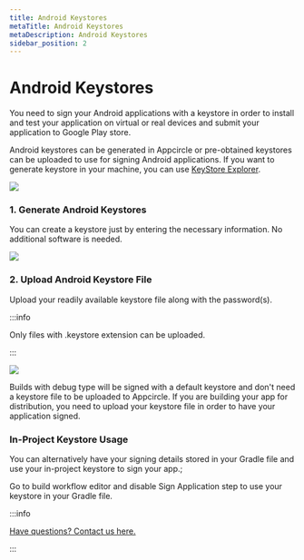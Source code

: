 ```yaml
---
title: Android Keystores
metaTitle: Android Keystores
metaDescription: Android Keystores
sidebar_position: 2
---
```


# Android Keystores

You need to sign your Android applications with a keystore in order to install and test your application on virtual or real devices and submit your application to Google Play store.

Android keystores can be generated in Appcircle or pre-obtained keystores can be uploaded to use for signing Android applications. If you want to generate keystore in your machine, you can use [KeyStore Explorer](https://keystore-explorer.org).

![](https://cdn.appcircle.io/docs/assets/02-04-Android-Keystores.png)

### 1. Generate Android Keystores

You can create a keystore just by entering the necessary information. No additional software is needed.

![](https://cdn.appcircle.io/docs/assets/02-05-Generate-Android-Keystores.png)

### 2. Upload Android Keystore File

Upload your readily available keystore file along with the password(s).

:::info

Only files with .keystore extension can be uploaded.

:::

![](https://cdn.appcircle.io/docs/assets/02-06-Upload-Android-Keystores.png)

Builds with debug type will be signed with a default keystore and don't need a keystore file to be uploaded to Appcircle. If you are building your app for distribution, you need to upload your keystore file in order to have your application signed.

### In-Project Keystore Usage

You can alternatively have your signing details stored in your Gradle file and use your in-project keystore to sign your app.;

Go to build workflow editor and disable Sign Application step to use your keystore in your Gradle file.

:::info

[Have questions? Contact us here.](https://appcircle.io/support/)

:::
